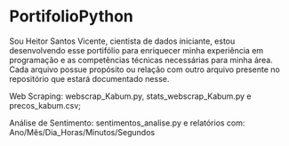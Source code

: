 # PortifolioPython
Sou Heitor Santos Vicente, cientista de dados iniciante, estou desenvolvendo esse portifólio para enriquecer minha experiência em programação e as competências técnicas necessárias para minha área.
Cada arquivo possue propósito ou relação com outro arquivo presente no repositório que estará documentado nesse.

Web Scraping: webscrap_Kabum.py, stats_webscrap_Kabum.py e precos_kabum.csv;

Análise de Sentimento: sentimentos_analise.py e relatórios com: Ano/Mês/Dia_Horas/Minutos/Segundos